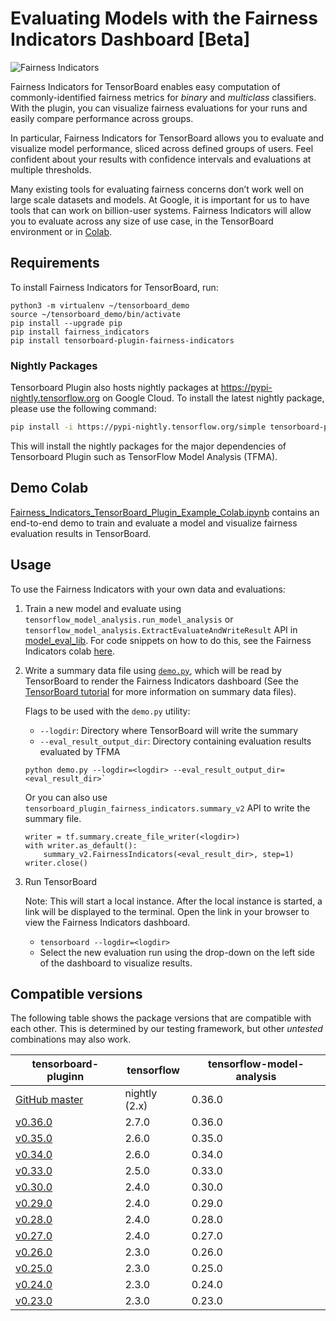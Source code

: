 # Evaluating Models with the Fairness Indicators Dashboard [Beta]

![Fairness Indicators](https://raw.githubusercontent.com/tensorflow/tensorboard/master/docs/images/fairness-indicators.png)

Fairness Indicators for TensorBoard enables easy computation of
commonly-identified fairness metrics for _binary_ and _multiclass_ classifiers.
With the plugin, you can visualize fairness evaluations for your runs and easily
compare performance across groups.

In particular, Fairness Indicators for TensorBoard allows you to evaluate and
visualize model performance, sliced across defined groups of users. Feel
confident about your results with confidence intervals and evaluations at
multiple thresholds.

Many existing tools for evaluating fairness concerns don’t work well on large
scale datasets and models. At Google, it is important for us to have tools that
can work on billion-user systems. Fairness Indicators will allow you to evaluate
across any size of use case, in the TensorBoard environment or in
[Colab](https://github.com/tensorflow/fairness-indicators/blob/master/g3doc/tutorials/).

## Requirements

To install Fairness Indicators for TensorBoard, run:

```
python3 -m virtualenv ~/tensorboard_demo
source ~/tensorboard_demo/bin/activate
pip install --upgrade pip
pip install fairness_indicators
pip install tensorboard-plugin-fairness-indicators
```
### Nightly Packages

Tensorboard Plugin also hosts nightly packages at
https://pypi-nightly.tensorflow.org on Google Cloud. To install the latest
nightly package, please use the following command:

```bash
pip install -i https://pypi-nightly.tensorflow.org/simple tensorboard-plugin-fairness-indicators
```

This will install the nightly packages for the major dependencies of Tensorboard
Plugin such as TensorFlow Model Analysis (TFMA).

## Demo Colab

[Fairness_Indicators_TensorBoard_Plugin_Example_Colab.ipynb](https://github.com/tensorflow/fairness-indicators/blob/master/g3doc/tutorials/Fairness_Indicators_TensorBoard_Plugin_Example_Colab.ipynb)
contains an end-to-end demo to train and evaluate a model and visualize fairness evaluation
results in TensorBoard.

## Usage

To use the Fairness Indicators with your own data and evaluations:

1.  Train a new model and evaluate using
    `tensorflow_model_analysis.run_model_analysis` or
    `tensorflow_model_analysis.ExtractEvaluateAndWriteResult` API in
    [model_eval_lib](https://github.com/tensorflow/model-analysis/blob/master/tensorflow_model_analysis/api/model_eval_lib.py).
    For code snippets on how to do this, see the Fairness Indicators colab
    [here](https://github.com/tensorflow/fairness-indicators).

2.  Write a summary data file using [`demo.py`](https://github.com/tensorflow/fairness-indicators/blob/master/tensorboard_plugin/tensorboard_plugin_fairness_indicators/demo.py), which will be read
    by TensorBoard to render the Fairness Indicators dashboard (See the
    [TensorBoard tutorial](https://github.com/tensorflow/tensorboard/blob/master/README.md)
    for more information on summary data files).

    Flags to be used with the `demo.py` utility:

    -   `--logdir`: Directory where TensorBoard will write the summary
    -   `--eval_result_output_dir`: Directory containing evaluation results
        evaluated by TFMA

    ```
    python demo.py --logdir=<logdir> --eval_result_output_dir=<eval_result_dir>`
    ```

    Or you can also use `tensorboard_plugin_fairness_indicators.summary_v2` API to write the summary file.

    ```
    writer = tf.summary.create_file_writer(<logdir>)
    with writer.as_default():
        summary_v2.FairnessIndicators(<eval_result_dir>, step=1)
    writer.close()
    ```

3.  Run TensorBoard

    Note: This will start a local instance. After the local instance is started, a link
    will be displayed to the terminal. Open the link in your browser to view the
    Fairness Indicators dashboard.

    -   `tensorboard --logdir=<logdir>`
    -   Select the new evaluation run using the drop-down on the left side of
        the dashboard to visualize results.

## Compatible versions

The following table shows the  package versions that are
compatible with each other. This is determined by our testing framework, but
other *untested* combinations may also work.

|tensorboard-pluginn                                                                                          | tensorflow    | tensorflow-model-analysis |
|-------------------------------------------------------------------------------------------------------------|---------------|---------------------------|
|[GitHub master](https://github.com/tensorflow/fairness-indicators/blob/master/tensorboard_plugin/README.md)  | nightly (2.x) | 0.36.0                    |
|[v0.36.0](https://github.com/tensorflow/fairness-indicators/blob/v0.36.0/tensorboard_plugin/README.md)       | 2.7.0         | 0.36.0                    |
|[v0.35.0](https://github.com/tensorflow/fairness-indicators/blob/v0.35.0/tensorboard_plugin/README.md)       | 2.6.0         | 0.35.0                    |
|[v0.34.0](https://github.com/tensorflow/fairness-indicators/blob/v0.34.0/tensorboard_plugin/README.md)       | 2.6.0         | 0.34.0                    |
|[v0.33.0](https://github.com/tensorflow/fairness-indicators/blob/v0.33.0/tensorboard_plugin/README.md)       | 2.5.0         | 0.33.0                    |
|[v0.30.0](https://github.com/tensorflow/fairness-indicators/blob/v0.30.0/tensorboard_plugin/README.md)       | 2.4.0         | 0.30.0                    |
|[v0.29.0](https://github.com/tensorflow/fairness-indicators/blob/v0.29.0/tensorboard_plugin/README.md)       | 2.4.0         | 0.29.0                    |
|[v0.28.0](https://github.com/tensorflow/fairness-indicators/blob/v0.28.0/tensorboard_plugin/README.md)       | 2.4.0         | 0.28.0                    |
|[v0.27.0](https://github.com/tensorflow/fairness-indicators/blob/v0.27.0/tensorboard_plugin/README.md)       | 2.4.0         | 0.27.0                    |
|[v0.26.0](https://github.com/tensorflow/fairness-indicators/blob/v0.26.0/tensorboard_plugin/README.md)       | 2.3.0         | 0.26.0                    |
|[v0.25.0](https://github.com/tensorflow/fairness-indicators/blob/v0.25.0/tensorboard_plugin/README.md)       | 2.3.0         | 0.25.0                    |
|[v0.24.0](https://github.com/tensorflow/fairness-indicators/blob/v0.24.0/tensorboard_plugin/README.md)       | 2.3.0         | 0.24.0                    |
|[v0.23.0](https://github.com/tensorflow/fairness-indicators/blob/v0.23.0/tensorboard_plugin/README.md)       | 2.3.0         | 0.23.0                    |
